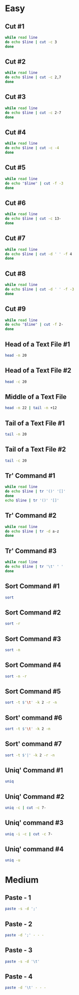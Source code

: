 # Easy

## Cut #1

```bash
while read line
do echo $line | cut -c 3
done
```

## Cut #2

```bash
while read line
do echo $line | cut -c 2,7
done
```

## Cut #3

```bash
while read line
do echo $line | cut -c 2-7
done
```

## Cut #4

```bash
while read line
do echo $line | cut -c -4
done
```

## Cut #5

```bash
while read line
do echo "$line" | cut -f -3
done
```

## Cut #6

```bash
while read line
do echo $line | cut -c 13-
done
```

## Cut #7

```bash
while read line
do echo $line | cut -d ' ' -f 4
done
```

## Cut #8

```bash
while read line
do echo $line | cut -d ' ' -f -3
done
```

## Cut #9

```bash
while read line
do echo "$line" | cut -f 2-
done
```

## Head of a Text File #1

```bash
head -n 20
```

## Head of a Text File #2

```bash
head -c 20
```

## Middle of a Text File

```bash
head -n 22 | tail -n +12
```

## Tail of a Text File #1

```bash
tail -n 20
```

## Tail of a Text File #2

```bash
tail -c 20
```

## Tr' Command #1

```bash
while read line
do echo $line | tr '()' '[]'
done
echo $line | tr '()' '[]'
```

## Tr' Command #2

```bash
while read line
do echo $line | tr -d a-z
done
```

## Tr' Command #3

```bash
while read line
do echo $line | tr '\t' ' '
done
```

## Sort Command #1

```bash
sort
```

## Sort Command #2

```bash
sort -r
```

## Sort Command #3

```bash
sort -n
```

## Sort Command #4

```bash
sort -n -r
```

## Sort Command #5

```bash
sort -t $'\t' -k 2 -r -n
```

## Sort' command #6

```bash
sort -t $'\t' -k 2 -n
```

## Sort' command #7

```bash
sort -t $'|' -k 2 -r -n
```

## Uniq' Command #1

```bash
uniq
```

## Uniq' Command #2

```bash
uniq -c | cut -c 7-
```

## Uniq' command #3

```bash
uniq -i -c | cut -c 7-
```

## Uniq' command #4

```bash
uniq -u
```

# Medium

## Paste - 1

```bash
paste -s -d ';'
```

## Paste - 2

```bash
paste -d ';' - - -
```

## Paste - 3

```bash
paste -s -d '\t'
```

## Paste - 4

```bash
paste -d '\t' - - -
```